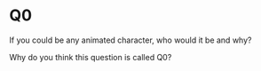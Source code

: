 # Q0

If you could be any animated character, who would it be and why?


Why do you think this question is called Q0?

